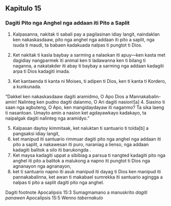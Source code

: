 Kapitulo 15
-----------

### Dagiti Pito nga Anghel nga addaan iti Pito a Saplit

1. Kalpasanna, nakitak ti sabali pay a pagilasinan idiay langit, naindaklan ken nakaskasdaaw, pito nga anghel nga addaan iti pito a saplit, nga isuda ti maudi, ta babaen kadakuada nalpas ti pungtot ti Dios.

2. Ket nakitak ti kasla baybay a sarming a nalaokan iti apuy—ken kasta met dagidiay nangparmek iti animal ken ti ladawanna ken ti bilang ti naganna, a nakatakder iti abay ti baybay a sarming nga addaan kadagiti arpa ti Dios kadagiti imada.
3. Ket kantaenda ti kanta ni Moises, ti adipen ti Dios, ken ti kanta ti Kordero, a kunkunada.

“Dakkel ken nakaskasdaaw dagiti aramidmo, O Apo Dios a Mannakabalin-amin!
Nalinteg ken pudno dagiti dalanmo, O Ari dagiti nasion![a]
4. Siasino ti saan nga agbuteng, O Apo, ken mangidaydayaw iti naganmo?
   Ta sika laeng ti nasantoan. Umayto amin a nasion
   ket agdayawkayo kadakayo, ta naipalgak dagiti nalinteg nga aramidyo.”

5. Kalpasan daytoy kimmitaak, ket naluktan ti santuario ti tolda[b] a pangsaksi idiay langit,
6. ket manipud iti santuario rimmuar dagiti pito nga anghel nga addaan iti pito a saplit, a nakawesan iti puro, naraniag a lienso, nga addaan kadagiti balitok a silo iti barukongda .
7. Ket maysa kadagiti uppat a sibibiag a parsua ti nangted kadagiti pito nga anghel iti pito a balitok a malukong a napno iti pungtot ti Dios nga agnanayon nga agnanayon,
8. ket ti santuario napno iti asuk manipud iti dayag ti Dios ken manipud iti pannakabalinna, ket awan ti makabael sumrekka iti santuario agingga a nalpas ti pito a saplit dagiti pito nga anghel.

Dagiti footnote
Apocalipsis 15:3 Sumagmamano a manuskrito *dagiti panawen*
Apocalipsis 15:5 Wenno *tabernakulo*